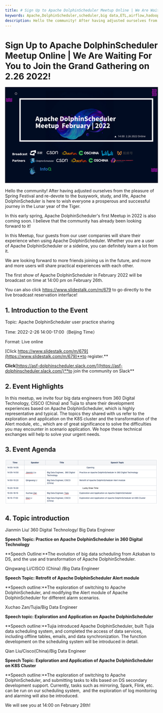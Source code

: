 ```yaml
---
title: # Sign Up to Apache DolphinScheduler Meetup Online | We Are Waiting For You to Join the Grand Gathering on 2.26 2022!
keywords: Apache,DolphinScheduler,scheduler,big data,ETL,airflow,hadoop,orchestration,dataops,Meetup
description: Hello the community! After having adjusted ourselves from the pleasure of Spring Festival and re-devote to the busywork,
---
```

# Sign Up to Apache DolphinScheduler Meetup Online | We Are Waiting For You to Join the Grand Gathering on 2.26 2022!

<div align=center>
<img src="/img/2022-02-26/08.png"/>
</div>

Hello the community! After having adjusted ourselves from the pleasure of Spring Festival and re-devote to the busywork, study, and life, Apache DolphinScheduler is here to wish everyone a prosperous and successful journey in the Lunar year of the Tiger.

In this early spring, Apache DolphinScheduler's first Meetup in 2022 is also coming soon. I believe that the community has already been looking forward to it!

In this Meetup, four guests from our user companies will share their experience when using Apache DolphinScheduler. Whether you are a user of Apache DolphinScheduler or a sideline, you can definitely learn a lot from it.

We are looking forward to more friends joining us in the future, and more and more users will share practical experiences with each other. 

The first show of Apache DolphinScheduler in February 2022 will be broadcast on time at 14:00 pm on February 26th.

You can also click https://www.slidestalk.com/m/679 to go directly to the live broadcast reservation interface!



## 1. Introduction to the Event

Topic: Apache DolphinScheduler user practice sharing

Time: 2022-2-26 14:00-17:00（Beijing Time）

Format: Live online

[Click https://www.slidestalk.com/m/679](https://www.slidestalk.com/m/679)**to register.**

**Click**[https://asf-dolphinscheduler.slack.com/](https://asf-dolphinscheduler.slack.com/)**to join the community on Slack**

## 2. Event Highlights

In this meetup, we invite four big data engineers from 360 Digital Technology, CISCO (China) and Tujia to share their development experiences based on Apache DolphinScheduler, which is highly representative and typical. The topics they shared with us refer to the exploration and application on the K8S cluster and the transformation of the Alert module, etc., which are of great significance to solve the difficulties you may encounter in scenario application. We hope these technical exchanges will help to solve your urgent needs.  

## 3. Event Agenda

<div align=center>
<img src="/img/2022-02-26/schedule.png"/>
</div>


## 4. Topic introduction

Jianmin Liu/ 360 Digital Technology/ Big Data Engineer

**Speech Topic: Practice on Apache DolphinScheduler in 360 Digital Technology**

**Speech Outline:**The evolution of big data scheduling from Azkaban to DS, and the use and transformation of Apache DolphinScheduler.

Qingwang Li/CISCO (China) /Big Data Engineer

**Speech Topic: Retrofit of Apache DolphinScheduler Alert module**

**Speech outline:**The exploration of switching to Apache DolphinScheduler, and modifying the Alert module of Apache DolphinScheduler for different alarm scenarios.


Xuchao Zan/Tujia/Big Data Engineer

**Speech topic: Exploration and Application on Apache DolphinScheduler**

**Speech outline:**Tujia introduced Apache DolphinScheduler, built Tujia data scheduling system, and completed the access of data services, including offline tables, emails, and data synchronization. The function development on the scheduling system will be introduced in detail.

Qian Liu/Cisco(China)/Big Data Engineer

**Speech Topic: Exploration and Application of Apache DolphinScheduler on K8S Cluster**

**Speech outline:**The exploration of switching to Apache DolphinScheduler, and submitting tasks to k8s based on DS secondary development support. Currently, tasks such as mirroring, Spark, Flink, etc. can be run on our scheduling system,  and the exploration of log monitoring and alarming will also be introduced.

We will see you at 14:00 on February 26th!

